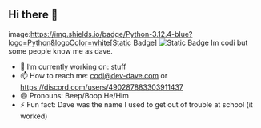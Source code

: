 ## Hi there 👋

image:https://img.shields.io/badge/Python-3.12.4-blue?logo=Python&logoColor=white[Static Badge] ![Static Badge](https://img.shields.io/badge/Discord%20Server--blue)
Im codi but some people know me as dave.

- 🔭 I’m currently working on: stuff
- 📫 How to reach me: codi@dev-dave.com or https://discord.com/users/490287883303911437
- 😄 Pronouns: Beep/Boop He/Him
- ⚡ Fun fact: Dave was the name I used to get out of trouble at school (it worked)
<!--
**codi-fredericks/codi-fredericks** is a ✨ _special_ ✨ repository because its `README.md` (this file) appears on your GitHub profile.

Here are some ideas to get you started:


- 🌱 I’m currently learning ...
- 👯 I’m looking to collaborate on ...
- 🤔 I’m looking for help with ...
- 💬 Ask me about ...
- 📫 How to reach me: ...
- 😄 Pronouns: ...

-->
